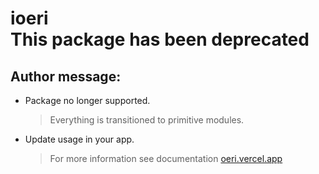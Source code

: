 # ioeri <br> This package has been deprecated

## Author message:

- Package no longer supported. <br>
  > Everything is transitioned to primitive modules. <br>

- Update usage in your app. <br>
  > For more information see documentation [oeri.vercel.app](https://oeri.vercel.app)
